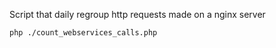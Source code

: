 Script that daily regroup http requests made on a nginx server

`php ./count_webservices_calls.php`
